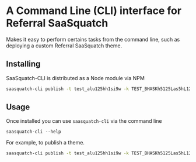 A Command Line (CLI) interface for Referral SaaSquatch
=============

Makes it easy to perform certains tasks from the command line, such as deploying a custom Referral SaaSquatch theme.


## Installing

SaaSquatch-CLI is distributed as a Node module via NPM

```bash
saasquatch-cli publish -t test_alu125hh1si9w -k TEST_BHASKh5125Las5hL125oh3VbLmPxUSs
```


## Usage 

Once installed you can use `saasquatch-cli` via the command line

```
saasquatch-cli --help
```

For example, to publish a theme.

```bash
saasquatch-cli publish -t test_alu125hh1si9w -k TEST_BHASKh5125Las5hL125oh3VbLmPxUSs
```
